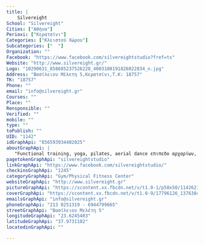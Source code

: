 ```yaml
---
title: |
    Silvereight
School: "Silvereight"
Cities: ["Αθήνα"]
Perioxi: ["Κερατσίνι"]
Categories: ["Κλειστού Χώρου"]
Subcategories: ["  "]
Organization: ""
Facebook: "https://www.facebook.com/silvereightstudio?fref=ts"
Website: "http://www.silvereight.gr/"
Logo: "10290631_858685237526228_4003108191826022834_n.jpg"
Address: "Βασίλειου Μέλετη 5,Κερατσίνι,Τ.Κ: 18757"
TK: "18757"
Phone: ""
email: "info@silvereight.gr"
Courses: ""
Place: ""
Rensponsible: ""
Verified: ""
mobile: ""
type: ""
toPublish: ""
UID: "1142"
idGraphApi: "856593934402025"
aboutGraphApi: | 
   "Functional training, yoga, pilates, aerial dance επιπεδο αρχαρίων, ειδική προπόνηση αθλητών, ιμάντες, αποκατάσταση τραυματισμών, personal &amp; group training."
pagetokenGraphApi: "silvereightstudio"
linkGraphApi: "https://www.facebook.com/silvereightstudio/"
checkinsGraphApi: "1245"
categoryGraphApi: "Gym/Physical Fitness Center"
websiteGraphApi: "http://www.silvereight.gr"
pictureGraphApi: "https://scontent.xx.fbcdn.net/v/t1.0-1/p50x50/11426219_916217555106329_8808592818792523479_n.jpg?oh=61aa4610e95e7621201eb64fbe55e45a&amp;oe=5B4CF38D"
coverGraphApi: "https://scontent.xx.fbcdn.net/v/t1.0-9/17796126_1376384439089636_7647887675238151265_n.jpg?oh=16d5a2ad1d0bef0f2df190d9b694d467&amp;oe=5B4C519F"
emailsGraphApi: "info@silvereight.gr"
phoneGraphApi: "213 0251319 - 6944799665"
streetGraphApi: "Βασίλειου Μελέτη 5"
longitudeGraphApi: "23.6245403"
latitudeGraphApi: "37.9731102"
locatedinGraphApi: ""

---
```




